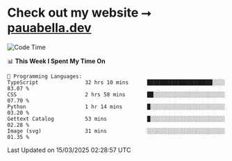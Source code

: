 # Check out my website ⭢ [pauabella.dev](https://pauabella.dev)

<!--START_SECTION:waka-->
![Code Time](http://img.shields.io/badge/Code%20Time-4%2C215%20hrs%2012%20mins-blue)

📊 **This Week I Spent My Time On** 

```text
💬 Programming Languages: 
TypeScript               32 hrs 10 mins      █████████████████████░░░░   83.07 % 
CSS                      2 hrs 58 mins       ██░░░░░░░░░░░░░░░░░░░░░░░   07.70 % 
Python                   1 hr 14 mins        █░░░░░░░░░░░░░░░░░░░░░░░░   03.20 % 
Gettext Catalog          53 mins             █░░░░░░░░░░░░░░░░░░░░░░░░   02.28 % 
Image (svg)              31 mins             ░░░░░░░░░░░░░░░░░░░░░░░░░   01.35 % 
```


 Last Updated on 15/03/2025 02:28:57 UTC
<!--END_SECTION:waka-->

